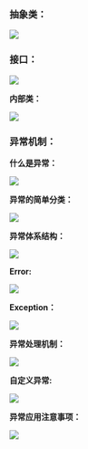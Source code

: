 ### 抽象类：

![](C:\Users\86187\Desktop\Java\java截图\抽象类.png)

### 接口：

![](C:\Users\86187\Desktop\Java\java截图\接口.png)

**内部类：**

![](C:\Users\86187\Desktop\Java\java截图\内部类.png)

### 异常机制：

**什么是异常：**

![](C:\Users\86187\Desktop\Java\java截图\异常.png)

**异常的简单分类：**

![](C:\Users\86187\Desktop\Java\java截图\异常的简单分类.png)

**异常体系结构：**

![](C:\Users\86187\Desktop\Java\java截图\异常体系结构.png)

**Error:**

![](C:\Users\86187\Desktop\Java\java截图\Error.png)

**Exception：**

![](C:\Users\86187\Desktop\Java\java截图\Exception.png)

**异常处理机制：**

![](C:\Users\86187\Desktop\Java\java截图\异常处理.png)

**自定义异常:**

![](C:\Users\86187\Desktop\Java\java截图\自定义异常.png)

**异常应用注意事项：**

![](C:\Users\86187\Desktop\Java\java截图\异常处理在实际应用中的经验总结.png)